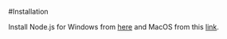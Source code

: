 #Installation

Install Node.js for Windows from <a href="https://nodejs.org/dist/v16.17.0/node-v16.17.0-x64.msi">here</a> and MacOS from this <a href="https://nodejs.org/dist/v16.17.0/node-v16.17.0.pkg">link</a>.
